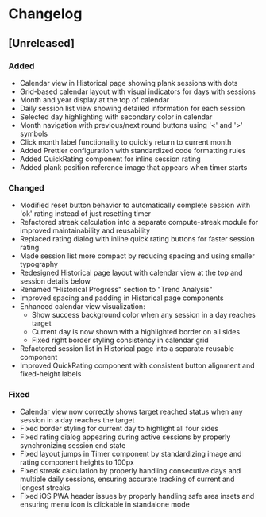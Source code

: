# Changelog

## [Unreleased]

### Added

- Calendar view in Historical page showing plank sessions with dots
- Grid-based calendar layout with visual indicators for days with sessions
- Month and year display at the top of calendar
- Daily session list view showing detailed information for each session
- Selected day highlighting with secondary color in calendar
- Month navigation with previous/next round buttons using '<' and '>' symbols
- Click month label functionality to quickly return to current month
- Added Prettier configuration with standardized code formatting rules
- Added QuickRating component for inline session rating
- Added plank position reference image that appears when timer starts

### Changed

- Modified reset button behavior to automatically complete session with 'ok' rating instead of just resetting timer
- Refactored streak calculation into a separate compute-streak module for improved maintainability and reusability
- Replaced rating dialog with inline quick rating buttons for faster session rating
- Made session list more compact by reducing spacing and using smaller typography
- Redesigned Historical page layout with calendar view at the top and session details below
- Renamed "Historical Progress" section to "Trend Analysis"
- Improved spacing and padding in Historical page components
- Enhanced calendar view visualization:
  - Show success background color when any session in a day reaches target
  - Current day is now shown with a highlighted border on all sides
  - Fixed right border styling consistency in calendar grid
- Refactored session list in Historical page into a separate reusable component
- Improved QuickRating component with consistent button alignment and fixed-height labels

### Fixed

- Calendar view now correctly shows target reached status when any session in a day reaches the target
- Fixed border styling for current day to highlight all four sides
- Fixed rating dialog appearing during active sessions by properly synchronizing session end state
- Fixed layout jumps in Timer component by standardizing image and rating component heights to 100px
- Fixed streak calculation by properly handling consecutive days and multiple daily sessions, ensuring accurate tracking of current and longest streaks
- Fixed iOS PWA header issues by properly handling safe area insets and ensuring menu icon is clickable in standalone mode
